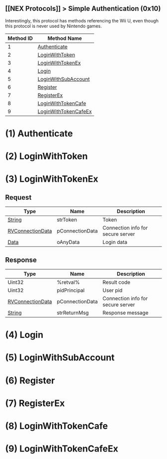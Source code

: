 [[NEX Protocols]] > Simple Authentication (0x10)
---

Interestingly, this protocol has methods referencing the Wii U, even though this protocol is never used by Nintendo games.

| Method ID | Method Name |
| --- | --- |
| 1 | [Authenticate](#1-authenticate) |
| 2 | [LoginWithToken](#2-loginwithtoken) |
| 3 | [LoginWithTokenEx](#3-loginwithtokenex) |
| 4 | [Login](#4-login) |
| 5 | [LoginWithSubAccount](#5-loginwithsubaccount) |
| 6 | [Register](#6-register) |
| 7 | [RegisterEx](#7-registerex) |
| 8 | [LoginWithTokenCafe](#8-loginwithtokencafe) |
| 9 | [LoginWithTokenCafeEx](#9-loginwithtokencafeex) |

# (1) Authenticate
# (2) LoginWithToken
# (3) LoginWithTokenEx
## Request
| Type | Name | Description |
| --- | --- | --- |
| [String] | strToken | Token |
| [RVConnectionData](NEX-Common-Types#rendez-vous-connection-data-structure) | pConnectionData | Connection info for secure server |
| [Data] | oAnyData | Login data |

## Response
| Type | Name | Description |
| --- | --- | --- |
| Uint32 | %retval% | Result code |
| Uint32 | pidPrincipal | User pid |
| [RVConnectionData](NEX-Common-Types#rendez-vous-connection-data-structure) | pConnectionData | Connection info for secure server |
| [String] | strReturnMsg | Response message |

# (4) Login
# (5) LoginWithSubAccount
# (6) Register
# (7) RegisterEx
# (8) LoginWithTokenCafe
# (9) LoginWithTokenCafeEx

[String]: NEX-Common-Types#string
[Data]: NEX-Common-Types#any-data-holder